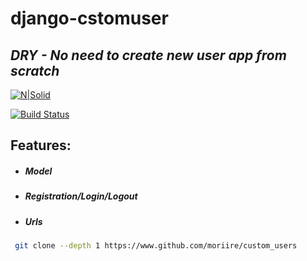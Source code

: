 # django-cstomuser
## _DRY - No need to create new user app from scratch_

[![N|Solid](https://cldup.com/dTxpPi9lDf.thumb.png)](https://nodesource.com/products/nsolid)

[![Build Status](https://travis-ci.org/joemccann/dillinger.svg?branch=master)](https://travis-ci.org/joemccann/dillinger)

## Features:
- ##### Model
- ##### Registration/Login/Logout
- ##### Urls
```sh
 git clone --depth 1 https://www.github.com/moriire/custom_users
```
